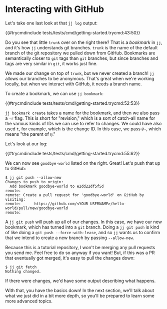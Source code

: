 # Interacting with GitHub

Let's take one last look at that `jj log` output:

{{#trycmdinclude tests/tests/cmd/getting-started.trycmd:43:50}} 

Do you see that little `trunk` over on the right there? That is a *bookmark*
in `jj`, and it's how `jj` understands git branches. `trunk` is the name of
the default branch of the git repository we pulled down from GitHub.
Bookmarks are semantically closer to `git` tags than `git` branches, but since
branches and tags are very similar in `git`, it works just fine.

We made our change on top of `trunk`, but we never created a branch! `jj`
allows our branches to be anonymous. That's great when we're working
locally, but when we interact with GitHub, it needs a branch name.

To create a bookmark, we can use `jj bookmark`:

{{#trycmdinclude tests/tests/cmd/getting-started.trycmd:52:53}} 

`jj bookmark create` takes a name for the bookmark, and then we also pass a `-r` flag.
This is short for "revision," which is a sort of catch-all name for the various kinds
of IDs we can use to refer to changes. We could have also used `t`, for example, which is
the change ID. In this case, we pass `@-`, which means "the parent of `@`."

Let's look at our log:

{{#trycmdinclude tests/tests/cmd/getting-started.trycmd:55:62}} 

We can now see `goodbye-world` listed on the right. Great! Let's push that up
to GitHub:

```console
$ jj git push --allow-new
Changes to push to origin:
  Add bookmark goodbye-world to e2dd22df5f5d
remote: 
remote: Create a pull request for 'goodbye-world' on GitHub by visiting:
remote:      https://github.com/<YOUR USERNAME>/hello-world/pull/new/goodbye-world
remote: 
```

A `jj git push` will push up all of our changes. In this case, we have our new
bookmark, which has turned into a `git` branch. Doing a `jj git push` is kind
of like doing a `git push --force-with-lease`, and so `jj` wants us to confirm
that we intend to create a new branch by passing `--allow-new`.

Because this is a tutorial repository, I won't be merging any pull requests you
send me. Feel free to do so anyway if you want! But, if this was a PR that
eventually got merged, it's easy to pull the changes down: 

```console
$ jj git fetch
Nothing changed.
```

If there were changes, we'd have some output describing what happens.

With that, you have the basics down! In the next section, we'll talk about what
we just did in a bit more depth, so you'll be prepared to learn some more
advanced topics. 